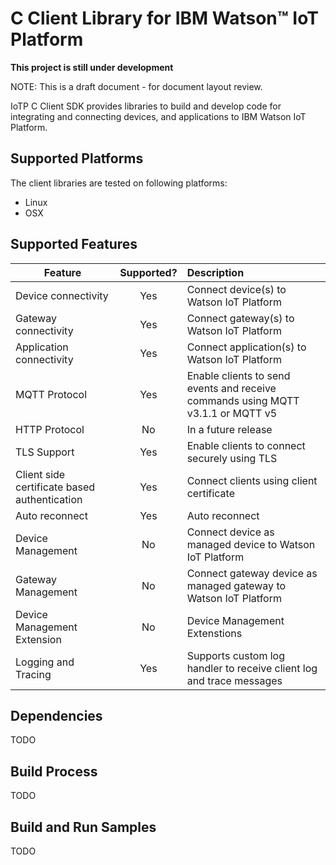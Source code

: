 # C Client Library for IBM Watson™ IoT Platform

**This project is still under development**

NOTE: This is a draft document - for document layout review.

IoTP C Client SDK provides libraries to build and develop code for integrating and connecting
devices, and applications to IBM Watson IoT Platform.

## Supported Platforms
The client libraries are tested on following platforms:
- Linux
- OSX

## Supported Features

| Feature  | Supported?    | Description  |
|----------|:-------------:|:-------------|
| Device connectivity | Yes | Connect device(s) to Watson IoT Platform |
| Gateway connectivity | Yes | Connect gateway(s) to Watson IoT Platform |
| Application connectivity | Yes | Connect application(s) to Watson IoT Platform |
| MQTT Protocol | Yes | Enable clients to send events and receive commands using MQTT v3.1.1 or MQTT v5 |
| HTTP Protocol | No | In a future release |
| TLS Support | Yes | Enable clients to connect securely using TLS |
| Client side certificate based authentication | Yes | Connect clients using client certificate |
| Auto reconnect | Yes | Auto reconnect |
| Device Management | No | Connect device as managed device to Watson IoT Platform |
| Gateway Management | No | Connect gateway device as managed gateway to Watson IoT Platform |
| Device Management Extension | No | Device Management Extenstions |
| Logging and Tracing | Yes | Supports custom log handler to receive client log and trace  messages |


## Dependencies

TODO

## Build Process

TODO

##  Build and Run Samples

TODO
